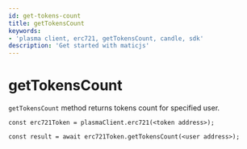 ```yaml
---
id: get-tokens-count
title: getTokensCount
keywords: 
- 'plasma client, erc721, getTokensCount, candle, sdk'
description: 'Get started with maticjs'
---
```


# getTokensCount

`getTokensCount` method returns tokens count for specified user.

```
const erc721Token = plasmaClient.erc721(<token address>);

const result = await erc721Token.getTokensCount(<user address>);

```
